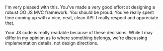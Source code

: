 I'm very pleased with this.  You've made a very good effort at designing a
robust OO JS MVC framework.  You should be proud.  You've really spent time
coming up with a nice, neat, clean API.  I really respect and appreciate that.

Your JS code is really readable because of these decisions.  While I may
differ in my opinion as to where something belongs, we're discussing
implementation details, not design directions.

